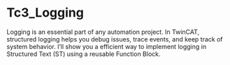 # Tc3_Logging 

Logging is an essential part of any automation project. 
In TwinCAT, structured logging helps you debug issues, trace events, and keep track of system behavior.
I’ll show you a efficient way to implement logging in Structured Text (ST) using a reusable Function Block.
